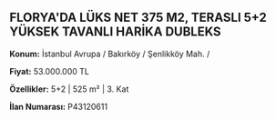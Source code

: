 ## FLORYA'DA LÜKS NET 375 M2, TERASLI 5+2 YÜKSEK TAVANLI HARİKA DUBLEKS

**Konum:** İstanbul Avrupa / Bakırköy / Şenlikköy Mah. /

**Fiyat:** 53.000.000 TL

**Özellikler:** 5+2 | 525 m² | 3. Kat

**İlan Numarası:** P43120611
